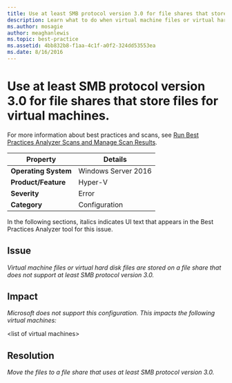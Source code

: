 ```yaml
---
title: Use at least SMB protocol version 3.0 for file shares that store files for virtual machines.
description: Learn what to do when virtual machine files or virtual hard disk files are stored on a file share that does not support at least SMB protocol version 3.0.
ms.author: mosagie
author: meaghanlewis
ms.topic: best-practice
ms.assetid: 4bb832b8-f1aa-4c1f-a0f2-324dd53553ea
ms.date: 8/16/2016
---
```

# Use at least SMB protocol version 3.0 for file shares that store files for virtual machines.

For more information about best practices and scans, see [Run Best Practices Analyzer Scans and Manage Scan Results](/previous-versions/windows/it-pro/windows-server-2012-R2-and-2012/hh831400(v=ws.11)).

|Property|Details|
|-|-|
|**Operating System**|Windows Server 2016|
|**Product/Feature**|Hyper-V|
|**Severity**|Error|
|**Category**|Configuration|

In the following sections, italics indicates UI text that appears in the Best Practices Analyzer tool for this issue.

## **Issue**
*Virtual machine files or virtual hard disk files are stored on a file share that does not support at least SMB protocol version 3.0.*

## **Impact**
*Microsoft does not support this configuration. This impacts the following virtual machines:*

\<list of virtual machines>

## **Resolution**
*Move the files to a file share that uses at least SMB protocol version 3.0.*
